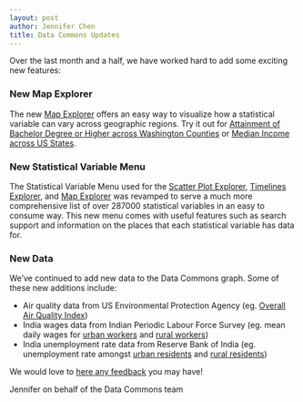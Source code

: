 ```yaml
---
layout: post
author: Jennifer Chen
title: Data Commons Updates
---
```


Over the last month and a half, we have worked hard to add some exciting new features: 

### New Map Explorer
The new [Map Explorer](http://datacommons.org/tools/map) offers an easy way to visualize how a statistical variable can vary across geographic regions. Try it out for [Attainment of Bachelor Degree or Higher across Washington Counties](https://datacommons.org/tools/map#&sv=Count_Person_EducationalAttainmentBachelorsDegreeOrHigher&pc=1&pd=geoId/53&pn=Washington&pt=State&ept=County) or [Median Income across US States](https://datacommons.org/tools/map#&sv=Median_Income_Person&pc=0&pd=country/USA&pn=United%20States%20of%20America&pt=Country&ept=State).

### New Statistical Variable Menu
The Statistical Variable Menu used for the [Scatter Plot Explorer](http://datacommons.org/tools/scatter), [Timelines Explorer](http://datacommons.org/tools/timeline), and [Map Explorer](http://datacommons.org/tools/map) was revamped to serve a much more comprehensive list of over 287000 statistical variables in an easy to consume way. This new menu comes with useful features such as search support and information on the places that each statistical variable has data for. 

### New Data
We’ve continued to add new data to the Data Commons graph. Some of these new additions include: 
- Air quality data from US Environmental Protection Agency (eg. [Overall Air Quality Index](http://datacommons.org/browser/geoId/01049?statVar=AirQualityIndex_AirPollutant))
- India wages data from Indian Periodic Labour Force Survey (eg. mean daily wages for [urban workers](http://datacommons.org/tools/timeline#place=country%2FIND&statsVar=Mean_WagesDaily_Worker_Urban) and [rural workers](http://datacommons.org/tools/timeline#place=country%2FIND&statsVar=Mean_WagesDaily_Worker_Rural))
- India unemployment rate data from Reserve Bank of India (eg. unemployment rate amongst [urban residents](http://datacommons.org/tools/timeline#place=country%2FIND&statsVar=UnemploymentRate_Person_Urban) and [rural residents](http://datacommons.org/tools/timeline#place=country%2FIND&statsVar=UnemploymentRate_Person_Rural))

We would love to [here any feedback](https://datacommons.org/feedback) you may have! 

Jennifer on behalf of the Data Commons team
